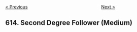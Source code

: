 <!--|This file generated by command(leetcode description); DO NOT EDIT.    |-->
<!--+----------------------------------------------------------------------+-->
<!--|@author    openset <openset.wang@gmail.com>                           |-->
<!--|@link      https://github.com/openset                                 |-->
<!--|@home      https://github.com/openset/leetcode                        |-->
<!--+----------------------------------------------------------------------+-->

[< Previous](https://github.com/openset/leetcode/tree/master/problems/shortest-distance-in-a-line "Shortest Distance in a Line")
　　　　　　　　　　　　　　　　
[Next >](https://github.com/openset/leetcode/tree/master/problems/average-salary-departments-vs-company "Average Salary: Departments VS Company")

## 614. Second Degree Follower (Medium)


